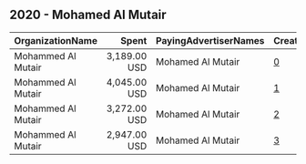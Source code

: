 ## 2020 - Mohamed Al Mutair 
|OrganizationName|Spent|PayingAdvertiserNames|CreativeUrls|Impressions|Genders|AgeBrackets|CountryCodes|BillingAddresses|CandidateBallotInformation|
|:---|---:|:---|:---|---:|:---|:---|:---|:---|:---|
|Mohammed Al Mutair|3,189.00 USD|Mohamed Al Mutair|[0](https://www.snap.com/political-ads/asset/12b65390f8243f7d3721ee81f33a58c7e35447780f13ee1ee52ec1bbdaa60b4d?mediaType=mp4)|1,449,347||21+|kuwait|KW|Mohamed Al Mutair|
|Mohammed Al Mutair|4,045.00 USD|Mohamed Al Mutair|[1](https://www.snap.com/political-ads/asset/73207b7d26403ef582cb9852a4d743547366bd5cc39ed87b6029cf6fccdae709?mediaType=mp4)|1,283,676||21+|kuwait|KW|Mohamed Al Mutair|
|Mohammed Al Mutair|3,272.00 USD|Mohamed Al Mutair|[2](https://www.snap.com/political-ads/asset/07c222f7fdb29f04c90ed1bf75b2745e6157ec668040bf6eba5ad2852245b061?mediaType=mp4)|1,268,685||21+|kuwait|KW|Mohamed Al Mutair|
|Mohammed Al Mutair|2,947.00 USD|Mohamed Al Mutair|[3](https://www.snap.com/political-ads/asset/07c222f7fdb29f04c90ed1bf75b2745e6157ec668040bf6eba5ad2852245b061?mediaType=mp4)|1,110,841||21+|kuwait|KW|Mohamed Al Mutair|
